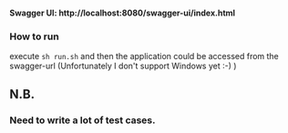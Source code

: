 #### Swagger UI: http://localhost:8080/swagger-ui/index.html

### How to run
execute `sh run.sh` and then the application could be accessed from the swagger-url (Unfortunately I don't support Windows yet :-) )


## N.B.
### Need to write a lot of test cases.